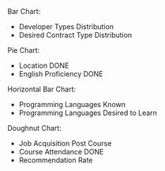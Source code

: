Bar Chart:

- Developer Types Distribution
- Desired Contract Type Distribution

Pie Chart:

- Location DONE
- English Proficiency DONE

Horizontal Bar Chart:

- Programming Languages Known
- Programming Languages Desired to Learn

Doughnut Chart:

- Job Acquisition Post Course
- Course Attendance DONE
- Recommendation Rate
